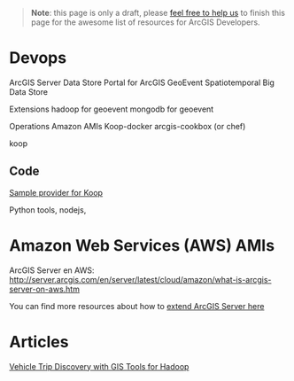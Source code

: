 > **Note**: this page is only a draft, please [feel free to help us](https://github.com/hhkaos/awesome-arcgis#contributions) to finish this page for the awesome list of resources for ArcGIS Developers.

# Devops

ArcGIS Server
Data Store
Portal for ArcGIS
GeoEvent
Spatiotemporal Big Data Store

Extensions
hadoop for geoevent
mongodb for geoevent

Operations
Amazon AMIs
Koop-docker
arcgis-cookbox (or chef)

koop
## Code
[Sample provider for Koop](https://github.com/koopjs/koop-sample-provider)

Python tools, nodejs,


# Amazon Web Services (AWS) AMIs
ArcGIS Server en AWS:
http://server.arcgis.com/en/server/latest/cloud/amazon/what-is-arcgis-server-on-aws.htm

You can find more resources about how to [extend ArcGIS Server here](../arcgis/extendable-products)

# Articles
[Vehicle Trip Discovery with GIS Tools for Hadoop](https://blogs.esri.com/esri/arcgis/2013/08/09/vehicle-trip-discovery-with-gis-tools-for-hadoop/)
